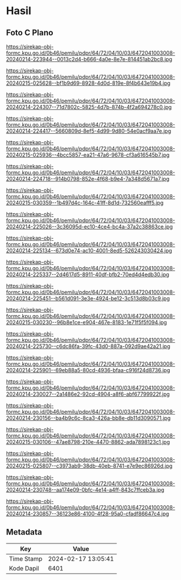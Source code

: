 # Hasil

## Foto C Plano

https://sirekap-obj-formc.kpu.go.id/0b46/pemilu/pdpr/64/72/04/10/03/6472041003008-20240214-223944--0013c2d4-b666-4a0e-8e7e-814451ab2bc8.jpg

https://sirekap-obj-formc.kpu.go.id/0b46/pemilu/pdpr/64/72/04/10/03/6472041003008-20240215-025628--bf1b9d69-8928-4d0d-819e-8f4b643e19b4.jpg

https://sirekap-obj-formc.kpu.go.id/0b46/pemilu/pdpr/64/72/04/10/03/6472041003008-20240214-224307--71d7802c-5825-4d7b-874b-4f2a694278c0.jpg

https://sirekap-obj-formc.kpu.go.id/0b46/pemilu/pdpr/64/72/04/10/03/6472041003008-20240214-224417--5660809d-8ef5-4d99-9d80-54e0acf9aa7e.jpg

https://sirekap-obj-formc.kpu.go.id/0b46/pemilu/pdpr/64/72/04/10/03/6472041003008-20240215-025936--4bcc5857-ea21-47a6-9678-cf3a616545b7.jpg

https://sirekap-obj-formc.kpu.go.id/0b46/pemilu/pdpr/64/72/04/10/03/6472041003008-20240214-224718--914b0798-852e-4f68-b9e4-7a348d5671a7.jpg

https://sirekap-obj-formc.kpu.go.id/0b46/pemilu/pdpr/64/72/04/10/03/6472041003008-20240215-030359--1b497d4c-164c-41ff-8d1d-732560eafff5.jpg

https://sirekap-obj-formc.kpu.go.id/0b46/pemilu/pdpr/64/72/04/10/03/6472041003008-20240214-225026--3c36095d-ec10-4ce4-bc4a-37a2c38863ce.jpg

https://sirekap-obj-formc.kpu.go.id/0b46/pemilu/pdpr/64/72/04/10/03/6472041003008-20240214-225134--673d0e74-ac10-4001-8ed5-526243030424.jpg

https://sirekap-obj-formc.kpu.go.id/0b46/pemilu/pdpr/64/72/04/10/03/6472041003008-20240214-225337--2d4617d5-8911-40df-bfb2-70ed4d4edb30.jpg

https://sirekap-obj-formc.kpu.go.id/0b46/pemilu/pdpr/64/72/04/10/03/6472041003008-20240214-225451--b561d091-3e3e-4924-be12-3c513d8b03c9.jpg

https://sirekap-obj-formc.kpu.go.id/0b46/pemilu/pdpr/64/72/04/10/03/6472041003008-20240215-030230--96b8e1ce-e904-467e-8183-1e71f5f5f094.jpg

https://sirekap-obj-formc.kpu.go.id/0b46/pemilu/pdpr/64/72/04/10/03/6472041003008-20240214-225730--c6dc86fa-39fc-43d0-887a-092d9ae42a21.jpg

https://sirekap-obj-formc.kpu.go.id/0b46/pemilu/pdpr/64/72/04/10/03/6472041003008-20240214-225901--69eb88a5-80cd-4936-bfaa-c916f24d8736.jpg

https://sirekap-obj-formc.kpu.go.id/0b46/pemilu/pdpr/64/72/04/10/03/6472041003008-20240214-230027--2a1486e2-92cd-4904-a8f6-abf67799922f.jpg

https://sirekap-obj-formc.kpu.go.id/0b46/pemilu/pdpr/64/72/04/10/03/6472041003008-20240214-230156--ba4b9c6c-8ca3-426a-bb8e-db11d3090571.jpg

https://sirekap-obj-formc.kpu.go.id/0b46/pemilu/pdpr/64/72/04/10/03/6472041003008-20240215-030106--47ae8798-210e-4470-8862-ada7898123c1.jpg

https://sirekap-obj-formc.kpu.go.id/0b46/pemilu/pdpr/64/72/04/10/03/6472041003008-20240215-025807--c3973ab9-38db-40eb-8741-e7e9ec86926d.jpg

https://sirekap-obj-formc.kpu.go.id/0b46/pemilu/pdpr/64/72/04/10/03/6472041003008-20240214-230748--aa174e09-0bfc-4e14-a4ff-843c7ffceb3a.jpg

https://sirekap-obj-formc.kpu.go.id/0b46/pemilu/pdpr/64/72/04/10/03/6472041003008-20240214-230857--36123e86-4100-4f28-95a0-cfadf86647c4.jpg


## Metadata

| Key        | Value               |
| ---------- | ------------------- |
| Time Stamp | 2024-02-17 13:05:41 |
| Kode Dapil | 6401                |



